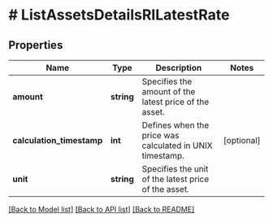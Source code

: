 # # ListAssetsDetailsRILatestRate

## Properties

Name | Type | Description | Notes
------------ | ------------- | ------------- | -------------
**amount** | **string** | Specifies the amount of the latest price of the asset. |
**calculation_timestamp** | **int** | Defines when the price was calculated in UNIX timestamp. | [optional]
**unit** | **string** | Specifies the unit of the latest price of the asset. |

[[Back to Model list]](../../README.md#models) [[Back to API list]](../../README.md#endpoints) [[Back to README]](../../README.md)

